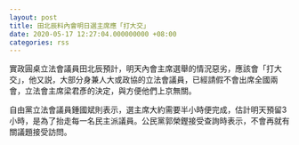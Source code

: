```yaml
---
layout: post
title: 田北辰料內會明日選主席應「打大交」
date: 2020-05-17 12:27:04.000000000 +08:00
categories: rss
---
```


實政圓桌立法會議員田北辰預計，明天內會主席選舉的情況惡劣，應該會「打大交」，他又説，大部分身兼人大或政協的立法會議員，已經請假不會出席全國兩會，立法會主席梁君彥的決定，與方便他們上京無關。

自由黨立法會議員鍾國斌則表示，選主席大約需要半小時便完成，估計明天預留3小時，是為了抬走每一名民主派議員。公民黨郭榮鏗接受查詢時表示，不會再就有關議題接受訪問。
